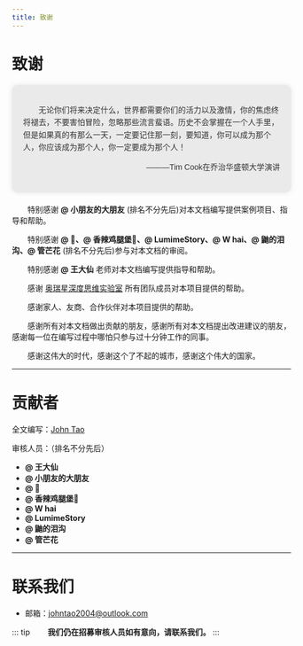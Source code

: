 ```yaml
---
title: 致谢
---
```

# 致谢


<div class="opening-remark-about">
  <p>&emsp;&emsp;无论你们将来决定什么，世界都需要你们的活力以及激情，你的焦虑终将褪去，不要害怕冒险，忽略那些流言蜚语。历史不会掌握在一个人手里，但是如果真的有那么一天，一定要记住那一刻，要知道，你可以成为那个人，你应该成为那个人，你一定要成为那个人！</p>
  <p>———Tim Cook在乔治华盛顿大学演讲</p>
</div>

<style>
.opening-remark-about {
  background-color: #EAEAEA; /* 设置底色 */
  font-family: 'Arial', sans-serif; /* 设置字体 */
  font-size: 1em; /* 文字大小 */
  line-height: 1.6; /* 行高 */
  text-align: left; /* 左对齐文本 */
  padding: 20px; /* 内边距 */
  margin: 20px auto; /* 外边距 */
  max-width: 100%; /* 最大宽度 */
  border-radius: 10px; /* 圆角 */
  box-shadow: 0px 0px 10px rgba(0, 0, 0, 0.1); /* 阴影 */
  color: #333; /* 文字颜色 */
}

.opening-remark-about p:nth-of-type(2) {
  text-align: right; /* 第二个p标签右对齐 */
}
</style>

&emsp;&emsp;特别感谢 **@ 小朋友的大朋友** (排名不分先后)对本文档编写提供案例项目、指导和帮助。

&emsp;&emsp;特别感谢 **@ 🐑、@ 香辣鸡腿堡🍔、@ LumimeStory、@ W hai、@ 鼬的泪沟、@ 管芒花** (排名不分先后)参与对本文档的审阅。

&emsp;&emsp;特别感谢 **@ 王大仙** 老师对本文档编写提供指导和帮助。

&emsp;&emsp;感谢 [奥瑞星深度思维实验室](www.orionai.top) 所有团队成员对本项目提供的帮助。

&emsp;&emsp;感谢家人、友商、合作伙伴对本项目提供的帮助。

&emsp;&emsp;感谢所有对本文档做出贡献的朋友，感谢所有对本文档提出改进建议的朋友，感谢每一位在编写过程中哪怕只参与过十分钟工作的同事。

&emsp;&emsp;感谢这伟大的时代，感谢这个了不起的城市，感谢这个伟大的国家。

------

# 贡献者

全文编写：[John Tao](https://github.com/Draper-crypto/)

审核人员：（排名不分先后）

- **@ 王大仙**
- **@ 小朋友的大朋友**
- **@ 🐑**
- **@ 香辣鸡腿堡🍔**
- **@ W hai**
- **@ LumimeStory**
- **@ 鼬的泪沟**
- **@ 管芒花**

---------

# 联系我们

- 邮箱：[johntao2004@outlook.com](mailto:johntao2004@outlook.com)

::: tip
&emsp;&emsp;**我们仍在招募审核人员如有意向，请联系我们。**
:::
